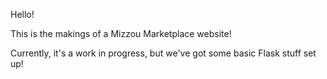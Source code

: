 Hello!

This is the makings of a Mizzou Marketplace website!

Currently, it's a work in progress, but we've got some basic Flask stuff set up!